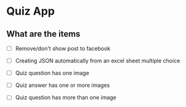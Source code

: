 # Quiz App

## What are the items

- [ ] Remove/don't show post to facebook
- [ ] Creating JSON automatically from an excel sheet multiple choice
- [ ] Quiz question has one image
- [ ] Quiz answer has one or more images
- [ ] Quiz question has more than one image

